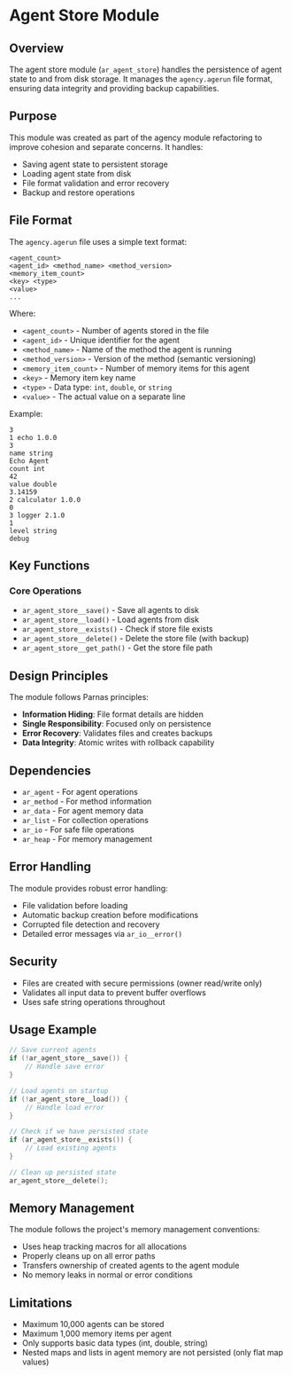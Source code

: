 # Agent Store Module

## Overview

The agent store module (`ar_agent_store`) handles the persistence of agent state to and from disk storage. It manages the `agency.agerun` file format, ensuring data integrity and providing backup capabilities.

## Purpose

This module was created as part of the agency module refactoring to improve cohesion and separate concerns. It handles:
- Saving agent state to persistent storage
- Loading agent state from disk
- File format validation and error recovery
- Backup and restore operations

## File Format

The `agency.agerun` file uses a simple text format:

```
<agent_count>
<agent_id> <method_name> <method_version>
<memory_item_count>
<key> <type>
<value>
...
```

Where:
- `<agent_count>` - Number of agents stored in the file
- `<agent_id>` - Unique identifier for the agent
- `<method_name>` - Name of the method the agent is running
- `<method_version>` - Version of the method (semantic versioning)
- `<memory_item_count>` - Number of memory items for this agent
- `<key>` - Memory item key name
- `<type>` - Data type: `int`, `double`, or `string`
- `<value>` - The actual value on a separate line

Example:
```
3
1 echo 1.0.0
3
name string
Echo Agent
count int
42
value double
3.14159
2 calculator 1.0.0
0
3 logger 2.1.0
1
level string
debug
```

## Key Functions

### Core Operations
- `ar_agent_store__save()` - Save all agents to disk
- `ar_agent_store__load()` - Load agents from disk
- `ar_agent_store__exists()` - Check if store file exists
- `ar_agent_store__delete()` - Delete the store file (with backup)
- `ar_agent_store__get_path()` - Get the store file path

## Design Principles

The module follows Parnas principles:
- **Information Hiding**: File format details are hidden
- **Single Responsibility**: Focused only on persistence
- **Error Recovery**: Validates files and creates backups
- **Data Integrity**: Atomic writes with rollback capability

## Dependencies

- `ar_agent` - For agent operations
- `ar_method` - For method information
- `ar_data` - For agent memory data
- `ar_list` - For collection operations
- `ar_io` - For safe file operations
- `ar_heap` - For memory management

## Error Handling

The module provides robust error handling:
- File validation before loading
- Automatic backup creation before modifications
- Corrupted file detection and recovery
- Detailed error messages via `ar_io__error()`

## Security

- Files are created with secure permissions (owner read/write only)
- Validates all input data to prevent buffer overflows
- Uses safe string operations throughout

## Usage Example

```c
// Save current agents
if (!ar_agent_store__save()) {
    // Handle save error
}

// Load agents on startup
if (!ar_agent_store__load()) {
    // Handle load error
}

// Check if we have persisted state
if (ar_agent_store__exists()) {
    // Load existing agents
}

// Clean up persisted state
ar_agent_store__delete();
```

## Memory Management

The module follows the project's memory management conventions:
- Uses heap tracking macros for all allocations
- Properly cleans up on all error paths
- Transfers ownership of created agents to the agent module
- No memory leaks in normal or error conditions

## Limitations

- Maximum 10,000 agents can be stored
- Maximum 1,000 memory items per agent
- Only supports basic data types (int, double, string)
- Nested maps and lists in agent memory are not persisted (only flat map values)